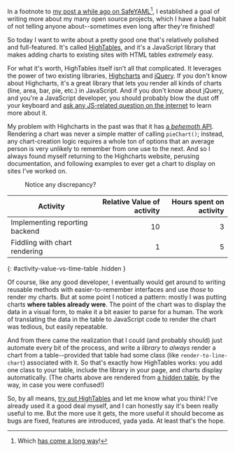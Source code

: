 <script src="/javascripts/jquery-1.9.1.min.js" type="text/javascript"></script>
<script src="/javascripts/highcharts-3.1.min.js" type="text/javascript"></script>
<script src="/javascripts/hightables.js" type="text/javascript"></script>

In a footnote to [my post a while ago on SafeYAML](/posts/making-yaml-safe-again.html)[^safe-yaml], I established a goal of writing more about my many open source projects, which I have a bad habit of not telling anyone about--sometimes even long after they're finished!

So today I want to write about a pretty good one that's relatively polished and full-featured. It's called [HighTables](http://dtao.github.io/HighTables/), and it's a JavaScript library that makes adding charts to existing sites with HTML tables *extremely* easy.

For what it's worth, HighTables itself isn't all that complicated. It leverages the power of two existing libraries, [Highcharts](http://www.highcharts.com/) and [jQuery](http://jquery.com/). If you don't know about Highcharts, it's a great library that lets you render all kinds of charts (line, area, bar, pie, etc.) in JavaScript. And if you don't know about jQuery, and you're a JavaScript developer, you should probably blow the dust off your keyboard and [ask any JS-related question on the internet](http://www.doxdesk.com/img/updates/20091116-so-large.gif) to learn more about it.

My problem with Highcharts in the past was that it has [a *behemoth* API](http://api.highcharts.com/highcharts). Rendering a chart was never a simple matter of calling `pieChart()`; instead, any chart-creation logic requires a whole ton of options that an average person is very unlikely to remember from one use to the next. And so I always found myself returning to the Highcharts website, perusing documentation, and following examples to ever get a chart to display on sites I've worked on.

<figure class="hidden-in-abbreviated-version">
  <div class="pie-chart" data-title="Value" data-source="#activity-value-vs-time-table" data-value-columns="2"></div>
  <div class="pie-chart" data-title="Time Investment" data-source="#activity-value-vs-time-table" data-value-columns="3"></div>
  <figcaption>Notice any discrepancy?</figcaption>
</figure>

Activity                       | Relative Value of activity | Hours spent on activity |
-------------------------------|---------------------------:|------------------------:|
Implementing reporting backend | 10                         | 3                       |
Fiddling with chart rendering  | 1                          | 5                       |
{: #activity-value-vs-time-table .hidden }

Of course, like any good developer, I eventually would get around to writing reusable methods with easier-to-remember interfaces and use *those* to render my charts. But at some point I noticed a pattern: mostly I was putting charts **where tables already were**. The point of the chart was to display the data in a visual form, to make it a bit easier to parse for a human. The work of translating the data in the table to JavaScript code to render the chart was tedious, but easily repeatable.

And from there came the realization that I could (and probably should) just automate every bit of the process, and write a *library* to *always* render a chart from a table--provided that table had some class (like `render-to-line-chart`) associated with it. So that's exactly how HighTables works: you add one class to your table, include the library in your page, and charts display automatically. (The charts above are rendered from <a href="javascript:revealTable();">a hidden table</a>, by the way, in case you were confused!)

So, by all means, [try out HighTables](https://github.com/dtao/HighTables) and let me know what you think! I've already used it a good deal myself, and I can honestly say it's been really useful to me. But the more use it gets, the more useful it should become as bugs are fixed, features are introduced, yada yada. At least that's the hope.

<script type="text/javascript">
  function revealTable() {
    $("#activity-value-vs-time-table").toggleClass("hidden");
  }
</script>

[^safe-yaml]: Which [has come a long way](http://rubygems.org/gems/safe_yaml)!
